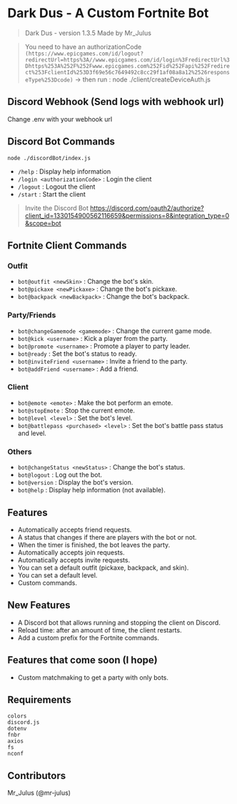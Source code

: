 # Dark Dus - A Custom Fortnite Bot
> Dark Dus -  version 1.3.5
Made by Mr_Julus

> You need to have an authorizationCode
```(https://www.epicgames.com/id/logout?redirectUrl=https%3A//www.epicgames.com/id/login%3FredirectUrl%3Dhttps%253A%252F%252Fwww.epicgames.com%252Fid%252Fapi%252Fredirect%253FclientId%253D3f69e56c7649492c8cc29f1af08a8a12%2526responseType%253Dcode)```
-> then run : node ./client/createDeviceAuth.js

## Discord Webhook (Send logs with webhook url)
Change .env with your webhook url

## Discord Bot Commands
```node ./discordBot/index.js```
- `/help` : Display help information
- `/login <authorizationCode>` : Login the client
- `/logout` : Logout the client
- `/start` : Start the client
> Invite the Discord Bot
https://discord.com/oauth2/authorize?client_id=1330154900562116659&permissions=8&integration_type=0&scope=bot

## Fortnite Client Commands
### Outfit
- `bot@outfit <newSkin>` : Change the bot's skin.
- `bot@pickaxe <newPickaxe>` : Change the bot's pickaxe.
- `bot@backpack <newBackpack>` : Change the bot's backpack.

### Party/Friends
- `bot@changeGamemode <gamemode>` : Change the current game mode.
- `bot@kick <username>` : Kick a player from the party.
- `bot@promote <username>` : Promote a player to party leader.
- `bot@ready` : Set the bot's status to ready.
- `bot@inviteFriend <username>` : Invite a friend to the party.
- `bot@addFriend <username>` : Add a friend.

### Client
- `bot@emote <emote>` : Make the bot perform an emote.
- `bot@stopEmote` : Stop the current emote.
- `bot@level <level>` : Set the bot's level.
- `bot@battlepass <purchased> <level>` : Set the bot's battle pass status and level.

### Others
- `bot@changeStatus <newStatus>` : Change the bot's status.
- `bot@logout` : Log out the bot.
- `bot@version` : Display the bot's version.
- `bot@help` : Display help information (not available).

## Features
- Automatically accepts friend requests.
- A status that changes if there are players with the bot or not.
- When the timer is finished, the bot leaves the party.
- Automatically accepts join requests.
- Automatically accepts invite requests.
- You can set a default outfit (pickaxe, backpack, and skin).
- You can set a default level.
- Custom commands.

## New Features
- A Discord bot that allows running and stopping the client on Discord.
- Reload time: after an amount of time, the client restarts.
- Add a custom prefix for the Fortnite commands.

## Features that come soon (I hope)
- Custom matchmaking to get a party with only bots.

## Requirements
```text
colors
discord.js
dotenv
fnbr
axios
fs
nconf
```

## Contributors
Mr_Julus (@mr-julus)